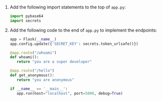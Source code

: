 1. Add the following import statements to the top of `app.py`:

   ```python
   import pybase64
   import secrets
   ```

1. Add the following code to the end of `app.py` to implement the endpoints:

   ```python
   app = Flask(__name__)
   app.config.update({'SECRET_KEY': secrets.token_urlsafe()})

   @app.route("/whoami")
   def whoami():
      return "you are a super developer"

   @app.route("/hello")
   def get_anonymous():
      return "you are anonymous"

   if __name__ == '__main__':
      app.run(host="localhost", port=5000, debug=True)
   ```
